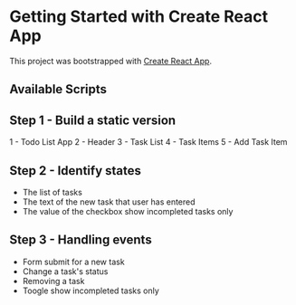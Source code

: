 # Getting Started with Create React App

This project was bootstrapped with [Create React App](https://github.com/facebook/create-react-app).

## Available Scripts

## Step 1 - Build a static version
 1 - Todo List App
 2 - Header
 3 - Task List
    4 - Task Items
 5 - Add Task Item

 ## Step 2 - Identify states
  
  - The list of tasks
  - The text of the new task that user has entered
  - The value of the checkbox show incompleted tasks only

## Step 3 - Handling events
- Form submit for a new task
- Change a task's status
- Removing a task
- Toogle show incompleted tasks only